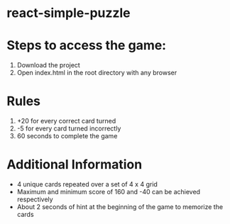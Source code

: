 # react-simple-puzzle

 Steps to access the game:
 ========================
 1. Download the project
 2. Open index.html in the root directory with any browser
 
 Rules
 =====
 1. +20 for every correct card turned
 2. -5 for every card turned incorrectly
 3. 60 seconds to complete the game
 
 Additional Information
 ======================
 - 4 unique cards repeated over a set of 4 x 4 grid
 - Maximum and minimum score of 160 and -40 can be achieved respectively
 - About 2 seconds of hint at the beginning of the game to memorize the cards
